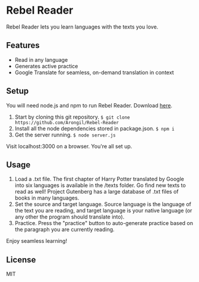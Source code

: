 # Rebel Reader

Rebel Reader lets you learn languages with the texts you love.

## Features

* Read in any language
* Generates active practice
* Google Translate for seamless, on-demand translation in context

## Setup

You will need node.js and npm to run Rebel Reader. Download [here](nodejs.org/en/download).

1. Start by cloning this git repository. `$ git clone https://github.com/Arongil/Rebel-Reader`
2. Install all the node dependencies stored in package.json. `$ npm i`
3. Get the server running. `$ node server.js`

Visit localhost:3000 on a browser. You're all set up.

## Usage

1. Load a .txt file. The first chapter of Harry Potter translated by Google into six languages is available in the /texts folder. Go find new texts to read as well! Project Gutenberg has a large database of .txt files of books in many languages.
2. Set the source and target language. Source language is the language of the text you are reading, and target language is your native language (or any other the program should translate into).
3. Practice. Press the "practice" button to auto-generate practice based on the paragraph you are currently reading.

Enjoy seamless learning!

## License

MIT
